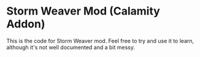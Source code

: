 # Storm Weaver Mod (Calamity Addon)
This is the code for Storm Weaver mod. Feel free to try and use it to learn, although it's not well documented and a bit messy.
